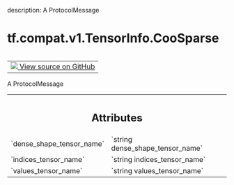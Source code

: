 description: A ProtocolMessage

<div itemscope itemtype="http://developers.google.com/ReferenceObject">
<meta itemprop="name" content="tf.compat.v1.TensorInfo.CooSparse" />
<meta itemprop="path" content="Stable" />
</div>

# tf.compat.v1.TensorInfo.CooSparse

<!-- Insert buttons and diff -->

<table class="tfo-notebook-buttons tfo-api nocontent" align="left">
<td>
  <a target="_blank" href="https://github.com/tensorflow/tensorflow/blob/r2.3/tensorflow/core/protobuf/meta_graph.proto">
    <img src="https://www.tensorflow.org/images/GitHub-Mark-32px.png" />
    View source on GitHub
  </a>
</td>
</table>



A ProtocolMessage

<!-- Placeholder for "Used in" -->




<!-- Tabular view -->
 <table class="responsive fixed orange">
<colgroup><col width="214px"><col></colgroup>
<tr><th colspan="2"><h2 class="add-link">Attributes</h2></th></tr>

<tr>
<td>
`dense_shape_tensor_name`
</td>
<td>
`string dense_shape_tensor_name`
</td>
</tr><tr>
<td>
`indices_tensor_name`
</td>
<td>
`string indices_tensor_name`
</td>
</tr><tr>
<td>
`values_tensor_name`
</td>
<td>
`string values_tensor_name`
</td>
</tr>
</table>



